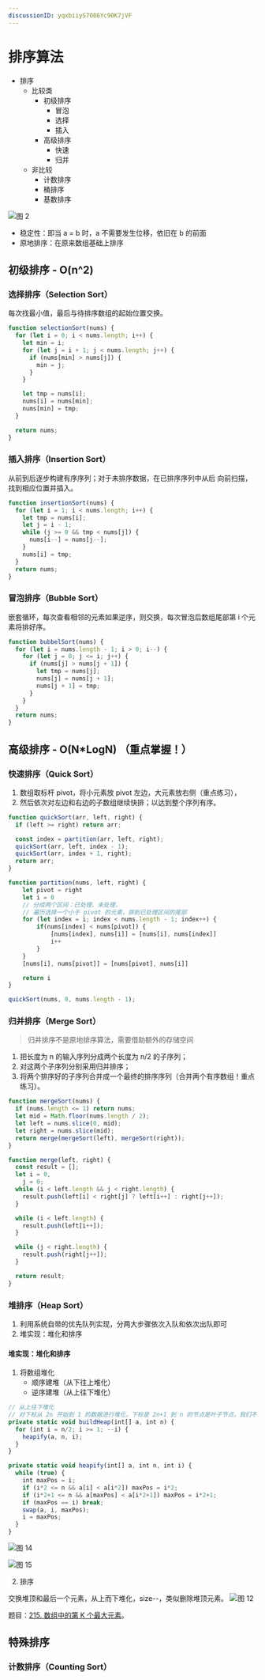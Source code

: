 ```yaml
---
discussionID: yqxbiiyS7O86Yc90K7jVF
---
```

# 排序算法

- 排序
  - 比较类
    - 初级排序
      - 冒泡
      - 选择
      - 插入
    - 高级排序
      - 快速
      - 归并
  - 非比较
    - 计数排序
    - 桶排序
    - 基数排序

![图 2](images/8be8cb350a5915c60ef8ffd52ff5495a7e513bf7cffb8143cce961bb323cb3b7.png)

- 稳定性：即当 a = b 时，a 不需要发生位移，依旧在 b 的前面
- 原地排序：在原来数组基础上排序

## 初级排序 - O(n^2)

### 选择排序（Selection Sort）

每次找最小值，最后与待排序数组的起始位置交换。

```js
function selectionSort(nums) {
  for (let i = 0; i < nums.length; i++) {
    let min = i;
    for (let j = i + 1; j < nums.length; j++) {
      if (nums[min] > nums[j]) {
        min = j;
      }
    }

    let tmp = nums[i];
    nums[i] = nums[min];
    nums[min] = tmp;
  }

  return nums;
}
```

### 插入排序（Insertion Sort）

从前到后逐步构建有序序列；对于未排序数据，在已排序序列中从后
向前扫描，找到相应位置并插入。

```js
function insertionSort(nums) {
  for (let i = 1; i < nums.length; i++) {
    let tmp = nums[i];
    let j = i - 1;
    while (j >= 0 && tmp < nums[j]) {
      nums[i--] = nums[j--];
    }
    nums[i] = tmp;
  }
  return nums;
}
```

### 冒泡排序（Bubble Sort）

嵌套循环，每次查看相邻的元素如果逆序，则交换，每次冒泡后数组尾部第 i 个元素将排好序。

```js
function bubbelSort(nums) {
  for (let i = nums.length - 1; i > 0; i--) {
    for (let j = 0; j <= i; j++) {
      if (nums[j] > nums[j + 1]) {
        let tmp = nums[j];
        nums[j] = nums[j + 1];
        nums[j + 1] = tmp;
      }
    }
  }
  return nums;
}
```

## 高级排序 - O(N\*LogN) （重点掌握！）

### 快速排序（Quick Sort）

1. 数组取标杆 pivot，将小元素放 pivot 左边，大元素放右侧（重点练习），
2. 然后依次对左边和右边的子数组继续快排；以达到整个序列有序。

```js
function quickSort(arr, left, right) {
  if (left >= right) return arr;

  const index = partition(arr, left, right);
  quickSort(arr, left, index - 1);
  quickSort(arr, index + 1, right);
  return arr;
}

function partition(nums, left, right) {
    let pivot = right
    let i = 0
    // 分成两个区间：已处理、未处理，
    // 遍历选择一个小于 pivot 的元素，排到已处理区间的尾部
    for (let index = i; index < nums.length - 1; index++) {
        if(nums[index] < nums[pivot]) {
            [nums[index], nums[i]] = [nums[i], nums[index]]
            i++
        }
    }
    [nums[i], nums[pivot]] = [nums[pivot], nums[i]]

    return i
}

quickSort(nums, 0, nums.length - 1);
```

### 归并排序（Merge Sort）

> 归并排序不是原地排序算法，需要借助额外的存储空间

1. 把长度为 n 的输入序列分成两个长度为 n/2 的子序列；
2. 对这两个子序列分别采用归并排序；
3. 将两个排序好的子序列合并成一个最终的排序序列（合并两个有序数组！重点练习）。

```js
function mergeSort(nums) {
  if (nums.length <= 1) return nums;
  let mid = Math.floor(nums.length / 2);
  let left = nums.slice(0, mid);
  let right = nums.slice(mid);
  return merge(mergeSort(left), mergeSort(right));
}

function merge(left, right) {
  const result = [];
  let i = 0,
    j = 0;
  while (i < left.length && j < right.length) {
    result.push(left[i] < right[j] ? left[i++] : right[j++]);
  }

  while (i < left.length) {
    result.push(left[i++]);
  }

  while (j < right.length) {
    result.push(right[j++]);
  }

  return result;
}
```

### 堆排序（Heap Sort）

1. 利用系统自带的优先队列实现，分两大步骤依次入队和依次出队即可
2. 堆实现：堆化和排序

#### 堆实现：堆化和排序

1. 将数组堆化
   - 顺序建堆（从下往上堆化）
   - 逆序建堆（从上往下堆化） 

```js
// 从上往下堆化
// 对下标从 2n​ 开始到 1 的数据进行堆化，下标是 2n​+1 到 n 的节点是叶子节点，我们不需要堆化
private static void buildHeap(int[] a, int n) {
  for (int i = n/2; i >= 1; --i) {
    heapify(a, n, i);
  }
}

private static void heapify(int[] a, int n, int i) {
  while (true) {
    int maxPos = i;
    if (i*2 <= n && a[i] < a[i*2]) maxPos = i*2;
    if (i*2+1 <= n && a[maxPos] < a[i*2+1]) maxPos = i*2+1;
    if (maxPos == i) break;
    swap(a, i, maxPos);
    i = maxPos;
  }
}
```

![图 14](./images/42de3551485eb3c60e5f04b83b79db8f639574e1c0df6be01211b874a23a1c79.png)

![图 15](./images/2bc373414d3eea026615366e35af0069fd7f06d8c147fe20794162d0c7094ad9.png) 

2. 排序

交换堆顶和最后一个元素，从上而下堆化，size--，类似删除堆顶元素。
![图 12](./images/7801d0841324ff3fcd9f576a39418845c8d9ab57c3d4ab275e1de5575d8f6c07.png)

题目：[215. 数组中的第 K 个最大元素](https://leetcode-cn.com/problems/kth-largest-element-in-an-array/)。

## 特殊排序

### 计数排序（Counting Sort）